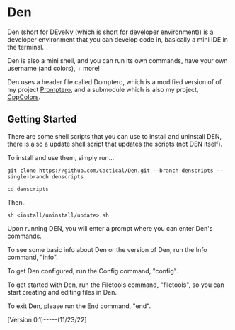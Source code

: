 # Den

Den (short for DEveNv (which is short for developer environment)) is a developer environment that you can develop code in, basically a mini IDE in the terminal.

Den is also a mini shell, and you can run its own commands, have your own username (and colors), + more!

Den uses a header file called Domptero, which is a modified version of of my project [Promptero](https://github.com/Cactical/Promptero), and a submodule which is also my project, [CppColors](https://github.com/Cactical/CppColors).

## Getting Started

There are some shell scripts that you can use to install and uninstall DEN, there is also a update shell script that updates the scripts (not DEN itself).

To install and use them, simply run...

    git clone https://github.com/Cactical/Den.git --branch denscripts --single-branch denscripts 
    
    cd denscripts 

Then..

    sh <install/uninstall/update>.sh

Upon running DEN, you will enter a prompt where you can enter Den's commands.

To see some basic info about Den or the version of Den, run the Info command, "info".

To get Den configured, run the Config command, "config".

To get started with Den, run the Filetools command, "filetools", so you can start creating and editing files in Den.

To exit Den, please run the End command, "end".

[Version 0.1)-----(11/23/22]
